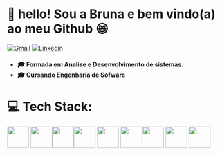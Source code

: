  # 💫 hello! Sou a Bruna e bem vindo(a) ao meu Github 😄
<a href="mailto: bruhbg55@gmail.com"><img src="https://img.shields.io/badge/Gmail-red?style=flat&logo=Gmail&logoColor=white" alt="Gmail" /></a> 
<a href="https://www.linkedin.com/in/gcbruna/" target="_blank"><img src="https://img.shields.io/badge/LinkedIn-blue?style=flat&logo=linkedin&labelColor=blue" alt="Linkedin" /></a> 
<link rel="stylesheet" type='text/css' href="https://cdn.jsdelivr.net/gh/devicons/devicon@latest/devicon.min.css" />
           
<h4> <ul>  <li>🎓 Formada em Analise e Desenvolvimento de sistemas.</li> <li>🎓 Cursando Engenharia de Sofware</li></h4>

# 💻 Tech Stack:
<img src="https://cdn.jsdelivr.net/gh/devicons/devicon/icons/javascript/javascript-original.svg" width="50"> <img src="https://cdn.jsdelivr.net/gh/devicons/devicon@latest/icons/php/php-original.svg" width="50"/><img src="https://cdn.jsdelivr.net/gh/devicons/devicon@latest/icons/tailwindcss/tailwindcss-original.svg" width="50"><img src="https://cdn.jsdelivr.net/gh/devicons/devicon/icons/bootstrap/bootstrap-original-wordmark.svg" width="50"/>  <img src="https://cdn.jsdelivr.net/gh/devicons/devicon@latest/icons/vuejs/vuejs-original.svg"  width="50"/> <img src="https://cdn.jsdelivr.net/gh/devicons/devicon/icons/sass/sass-original.svg" width="50"/><img src="https://cdn.jsdelivr.net/gh/devicons/devicon@latest/icons/mysql/mysql-original.svg" width="50" />
<img src="https://devicon-website.vercel.app/api/composer/original.svg" width="50"></img>
<img src="https://cdn.jsdelivr.net/gh/devicons/devicon@latest/icons/azuresqldatabase/azuresqldatabase-original.svg" width="50" />
          

          
          
          
          
          

          
          
          
          
          
